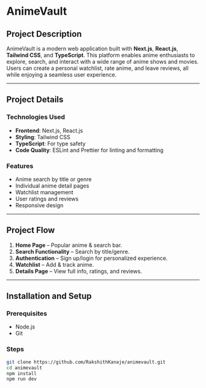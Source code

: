 # AnimeVault

## Project Description

AnimeVault is a modern web application built with **Next.js**, **React.js**, **Tailwind CSS**, and **TypeScript**. This platform enables anime enthusiasts to explore, search, and interact with a wide range of anime shows and movies. Users can create a personal watchlist, rate anime, and leave reviews, all while enjoying a seamless user experience.

---

## Project Details

### Technologies Used

- **Frontend**: Next.js, React.js
- **Styling**: Tailwind CSS
- **TypeScript**: For type safety
- **Code Quality**: ESLint and Prettier for linting and formatting

### Features

- Anime search by title or genre
- Individual anime detail pages
- Watchlist management
- User ratings and reviews
- Responsive design

---

## Project Flow

1. **Home Page** – Popular anime & search bar.
2. **Search Functionality** – Search by title/genre.
3. **Authentication** – Sign up/login for personalized experience.
4. **Watchlist** – Add & track anime.
5. **Details Page** – View full info, ratings, and reviews.

---

## Installation and Setup

### Prerequisites

- Node.js
- Git

### Steps

```bash
git clone https://github.com/RakshithKanaje/animevault.git
cd animevault
npm install
npm run dev
```
